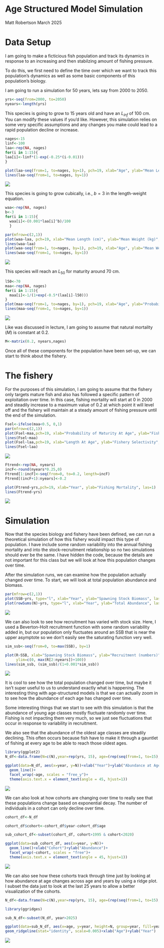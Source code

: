 Age Structured Model Simulation
================
Matt Robertson
March 2025

# Data Setup

I am going to make a ficticious fish population and track its dynamics
in response to an increasing and then stabilzing amount of fishing
pressure.

To do this, we first need to define the time over which we want to track
this population’s dynamics as well as some basic components of this
population’s biology.

I am going to run a simulation for 50 years, lets say from 2000 to 2050.

``` r
yrs<-seq(from=2000, to=2050)
nyears<-length(yrs)
```

This species is going to grow to 15 years old and have an $L_{inf}$ of
100 cm. You can modify these values if you’d like. However, this
simulation relies on some very specific assumptions and any changes you
make could lead to a rapid population decline or increase.

``` r
nages<-15
linf<-100
laa<-rep(NA, nages)
for(i in 1:15){
laa[i]<-linf*(1-exp(-0.25*(i-0.01)))
}

plot(laa~seq(from=1, to=nages, by=1), pch=19, xlab="Age", ylab="Mean Length (cm)", las=1)
lines(laa~seq(from=1, to=nages, by=1))
```

![](age_structured_growth_files/figure-gfm/age-1.png)<!-- -->

This species is going to grow cubically, i.e., $b=3$ in the
length-weight equation.

``` r
waa<-rep(NA, nages)
b<-3
for(i in 1:15){
  waa[i]<-(0.001*laa[i]^b)/100
  }

par(mfrow=c(2,1))
plot(waa~laa, pch=19, xlab="Mean Length (cm)", ylab="Mean Weight (kg)", las=1, xlim=c(30,max(laa)+10), ylim=c(0,max(waa)+1))
lines(waa~laa)
plot(waa~seq(from=1, to=nages, by=1), pch=19, xlab="Age", ylab="Mean Weight", las=1)
lines(waa~seq(from=1, to=nages, by=1))
```

![](age_structured_growth_files/figure-gfm/weight-1.png)<!-- -->

This species will reach an $L_{50}$ for maturity around 70 cm.

``` r
l50<-70
maa<-rep(NA, nages)
for(i in 1:15){
  maa[i]<-1/(1+exp(-0.5*(laa[i]-l50)))
}
plot(maa~seq(from=1, to=nages, by=1), pch=19, xlab="Age", ylab="Probability of maturity", las=1)
lines(maa~seq(from=1, to=nages, by=1))
```

![](age_structured_growth_files/figure-gfm/maturity-1.png)<!-- -->

Like was discussed in lecture, I am going to assume that natural
mortality ($M$) is constant at 0.2.

``` r
M<-matrix(0.2, nyears,nages)
```

Once all of these components for the population have been set-up, we can
start to think about the fishery.

# The fishery

For the purposes of this simulation, I am going to assume that the
fishery only targets mature fish and also has followed a specific
pattern of exploitation over time. In this case, fishing mortality will
start at 0 in 2000 and steadily increase to a maximum value of 0.2 at
which point it will level off and the fishery will maintain at a steady
amount of fishing pressure until the end of the simulation.

``` r
Fsel<-ifelse(maa<0.5, 0,1)
par(mfrow=c(2,1))
plot(Fsel~maa,pch=19, xlab="Probability of Maturity At Age", ylab="Fishery Selectivity", las=1)
lines(Fsel~maa)
plot(Fsel~laa,pch=19, xlab="Length At Age", ylab="Fishery Selectivity", las=1)
lines(Fsel~laa)
```

![](age_structured_growth_files/figure-gfm/sel-1.png)<!-- -->

``` r
Ftrend<-rep(NA, nyears)
incF<-round(nyears*0.25,0)
Ftrend[1:incF]<-seq(from=0, to=0.2, length=incF)
Ftrend[(incF+1):nyears]<-0.2

plot(Ftrend~yrs,pch=19, xlab="Year", ylab="Fishing Mortality", las=1)
lines(Ftrend~yrs)
```

![](age_structured_growth_files/figure-gfm/fhistory-1.png)<!-- -->

# Simulation

Now that the species biology and fishery have been defined, we can run a
theoretical simulation of how this fishery would impact this type of
population. I have include some random variability into the annual
fishing mortality and into the stock-recruitment relationship so no two
simulations should ever be the same. I have hidden the code, because the
details are not important for this class but we will look at how this
population changes over time.

After the simulation runs, we can examine how the population actually
changed over time. To start, we will look at total population abundance
and biomass.

``` r
par(mfrow=c(2,1))
plot(SSB~yrs, type="l", xlab="Year", ylab="Spawning Stock Biomass", las=1, lwd=2)
plot(rowSums(N)~yrs, type="l", xlab="Year", ylab="Total Abundance", las=1, lwd=2)
```

![](age_structured_growth_files/figure-gfm/biomass-1.png)<!-- -->

We can also look to see how recruitment has varied with stock size.
Here, I used a Beverton-Holt recruitment function with some random
variability added in, but our population only fluctuates around an SSB
that is near the upper asymptote so we don’t easily see the saturating
function very well.

``` r
sim_ssb<-seq(from=0, to=max(SSB), by=1)

plot(R~SSB, xlab="Spawning Stock Biomass", ylab="Recruitment (numbers)", las=1, lwd=2, pch=19, xlim=c(0,max(SSB)+100),
     ylim=c(0, max(R[2:nyears])+100))
lines(sim_ssb, (sim_ssb)/(1+0.001*sim_ssb))
```

![](age_structured_growth_files/figure-gfm/sr-1.png)<!-- -->

It is cool to see how the total population changed over time, but maybe
it isn’t super useful to us to understand exactly what is happening. The
interesting thing with age-structured models is that we can actually
zoom in to see how the abundance of each age has changed over time.

Some interesting things that we start to see with this simulation is
that the abundance of young age classes mostly fluctuate randomly over
time. Fishing is not impacting them very much, so we just see
fluctuations that occur in response to variability in recruitment.

We also see that the abundance of the oldest age classes are steadily
declining. This often occurs because fish have to make it through a
gauntlet of fishing at every age to be able to reach those oldest ages.

``` r
library(ggplot2)
N_df<-data.frame(N=c(N),year=rep(yrs, 15), age=(rep(seq(from=1, to=15), each=51)))

ggplot(data=N_df, aes(x=year, y=N))+xlab("Year")+ylab("Abundance at Age")+
  geom_line()+
  facet_wrap(~age, scales = "free_y")+
  theme(axis.text.x = element_text(angle = 45, hjust=1))
```

![](age_structured_growth_files/figure-gfm/N_mat-1.png)<!-- -->

We can also look at how cohorts are changing over time to really see
that these populations change based on exponential decay. The number of
individuals in a cohort can only decline over time.

``` r
cohort_df<-N_df

cohort_df$cohort<-cohort_df$year-cohort_df$age

sub_cohort_df<-subset(cohort_df, cohort>1995 & cohort<2020)

ggplot(data=sub_cohort_df, aes(x=year, y=N))+
  geom_line()+xlab("Cohort")+ylab("Abundance")+
  facet_wrap(~cohort, scales = "free")+
  theme(axis.text.x = element_text(angle = 45, hjust=1))
```

![](age_structured_growth_files/figure-gfm/cohort-1.png)<!-- -->

We can also see how these cohorts track through time just by looking at
how abundance at age changes across age and years by using a ridge plot.
I subset the data just to look at the last 25 years to allow a better
visualization of the cohorts.

``` r
N_df<-data.frame(N=c(N),year=rep(yrs, 15), age=(rep(seq(from=1, to=15), each=51)))

library(ggridges)

sub_N_df<-subset(N_df, year>2025)

ggplot(data=sub_N_df, aes(x=age, y=year, height=N, group=year, fill=year))+
geom_ridgeline(stat="identity", scale=0.005)+xlab("Age")+ylab("Year")
```

![](age_structured_growth_files/figure-gfm/cohorttrack-1.png)<!-- -->
